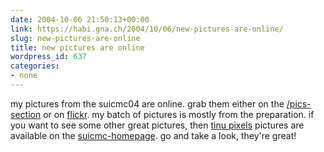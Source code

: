 ```yaml
---
date: 2004-10-06 21:50:13+00:00
link: https://habi.gna.ch/2004/10/06/new-pictures-are-online/
slug: new-pictures-are-online
title: new pictures are online
wordpress_id: 637
categories:
- none
---
```


my pictures from the suicmc04 are online.
grab them either on the [/pics-section](http://www.habi.gna.ch/pics/) or on [flickr](https://www.flickr.com/photos/habi/).
my batch of pictures is mostly from the preparation. if you want to see some other great pictures, then [tinu pixels](http://martinbichsel.ch/) pictures are available on the [suicmc-homepage](http://suicmc04.ch/e/info.html). go and take a look, they're great!
